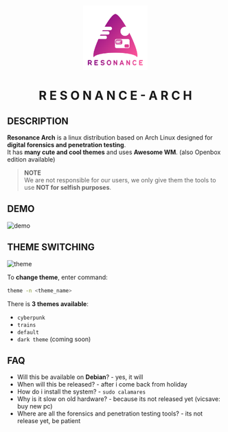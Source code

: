 <div align="center">
    <img src=".logo/Resonance-Arch.png" width=150>
    <h1><b>R E S O N A N C E - A R C H</b></h1>
</div>

## **DESCRIPTION** ##

**Resonance Arch** is a linux distribution based on Arch Linux designed for **digital forensics and penetration testing**.  <br/>
It has **many cute and cool themes** and uses **Awesome WM**. (also Openbox edition available)

> **NOTE**  <br/>We are not responsible for our users, we only give them the tools to use **NOT for selfish purposes**.

## **DEMO** ##

![demo](https://user-images.githubusercontent.com/78325649/126049150-f395f465-0ded-491f-9526-c18c14270bf5.gif)

## **THEME SWITCHING** ##

![theme](https://user-images.githubusercontent.com/78325649/126049086-cc2bf8fd-3919-4642-b271-ebac9294f3da.gif)

To **change theme**, enter command:

```bash
theme -n <theme_name>
```

There is **3 themes available**:
  - `cyberpunk`
  - `trains`
  - `default`
  - `dark theme` (coming soon)

## **FAQ** ##

  - Will this be available on **Debian**? - yes, it will
  - When will this be released? - after i come back from holiday
  - How do i install the system? - `sudo calamares`
  - Why is it slow on old hardware? - because its not released yet (vicsave: buy new pc)
  - Where are all the forensics and penetration testing tools? - its not release yet, be patient
